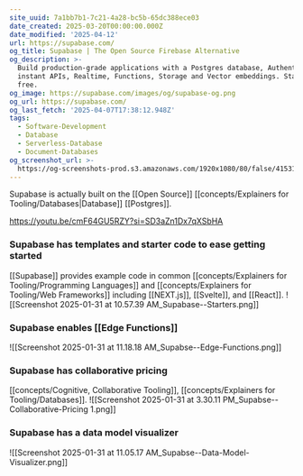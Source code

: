```yaml
---
site_uuid: 7a1bb7b1-7c21-4a28-bc5b-65dc388ece03
date_created: 2025-03-20T00:00:00.000Z
date_modified: '2025-04-12'
url: https://supabase.com/
og_title: Supabase | The Open Source Firebase Alternative
og_description: >-
  Build production-grade applications with a Postgres database, Authentication,
  instant APIs, Realtime, Functions, Storage and Vector embeddings. Start for
  free.
og_image: https://supabase.com/images/og/supabase-og.png
og_url: https://supabase.com/
og_last_fetch: '2025-04-07T17:38:12.948Z'
tags:
  - Software-Development
  - Database
  - Serverless-Database
  - Document-Databases
og_screenshot_url: >-
  https://og-screenshots-prod.s3.amazonaws.com/1920x1080/80/false/41531850c10dc1d12d6c1b0b785d18b245fa882f5667f7f0fb81591c8250e33e.jpeg
---
```



































Supabase is actually built on the [[Open Source]] [[concepts/Explainers for Tooling/Databases|Database]] [[Postgres]].

https://youtu.be/cmF64GU5RZY?si=SD3aZn1Dx7qXSbHA
### Supabase has templates and starter code to ease getting started
[[Supabase]] provides example code in common [[concepts/Explainers for Tooling/Programming Languages]] and [[concepts/Explainers for Tooling/Web Frameworks]] including [[NEXT.js]], [[Svelte]], and [[React]].
![[Screenshot 2025-01-31 at 10.57.39 AM_Supabase--Starters.png]]

### Supabase enables [[Edge Functions]]
 ![[Screenshot 2025-01-31 at 11.18.18 AM_Supabse--Edge-Functions.png]]
### Supabase has collaborative pricing
[[concepts/Cognitive, Collaborative Tooling]], [[concepts/Explainers for Tooling/Databases]].
![[Screenshot 2025-01-31 at 3.30.11 PM_Supabse--Collaborative-Pricing 1.png]]
### Supabase has a data model visualizer
![[Screenshot 2025-01-31 at 11.05.17 AM_Supabse--Data-Model-Visualizer.png]]

 
